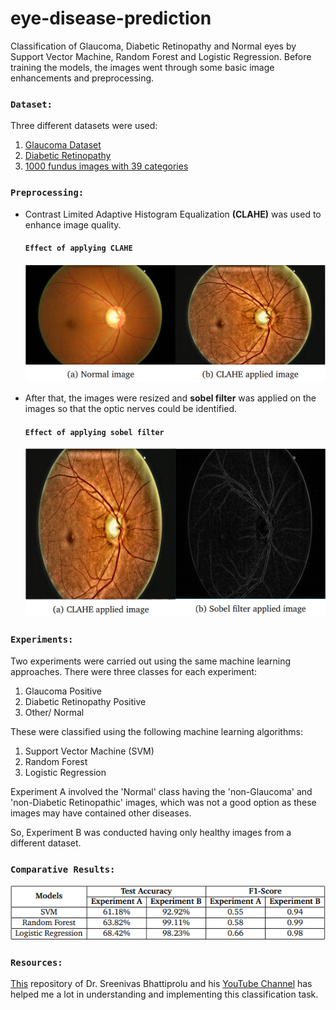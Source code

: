 # eye-disease-prediction

Classification of Glaucoma, Diabetic Retinopathy and Normal eyes by Support Vector Machine, Random Forest and Logistic Regression. Before training the models, the images went through some basic image enhancements and preprocessing.

### `Dataset:`
Three different datasets were used:
1. [Glaucoma Dataset](https://www.kaggle.com/sshikamaru/glaucoma-detection)
2. [Diabetic Retinopathy](https://www.kaggle.com/sohaibanwaar1203/diabetic-rateinopathy-full)
3. [1000 fundus images with 39 categories](https://www.kaggle.com/linchundan/fundusimage1000)

### `Preprocessing:`
* Contrast Limited Adaptive Histogram Equalization **(CLAHE)** was used to enhance image quality.
  #### `Effect of applying CLAHE`
  ![Effect of CLAHE](./screenshots/CLAHE.png)

* After that, the images were resized and **sobel filter** was applied on the images so that the optic nerves could be identified.
  #### `Effect of applying sobel filter`
  ![Effect of sobel](./screenshots/sobel.png)

### `Experiments:`
Two experiments were carried out using the same machine learning approaches. There were three classes for each experiment:
1. Glaucoma Positive
2. Diabetic Retinopathy Positive
3. Other/ Normal

These were classified using the following machine learning algorithms:
1. Support Vector Machine (SVM)
2. Random Forest
3. Logistic Regression

Experiment A involved the 'Normal' class having the 'non-Glaucoma' and 'non-Diabetic Retinopathic' images, which was not a good option as these images may have contained other diseases.

So, Experiment B was conducted having only healthy images from a different dataset.

### `Comparative Results:`
![Effect of sobel](./screenshots/result.png)

### `Resources:`
[This](https://github.com/bnsreenu/python_for_microscopists) repository of Dr. Sreenivas Bhattiprolu and his [YouTube Channel](https://www.youtube.com/channel/UC34rW-HtPJulxr5wp2Xa04w) has helped me a lot in understanding and implementing this classification task.